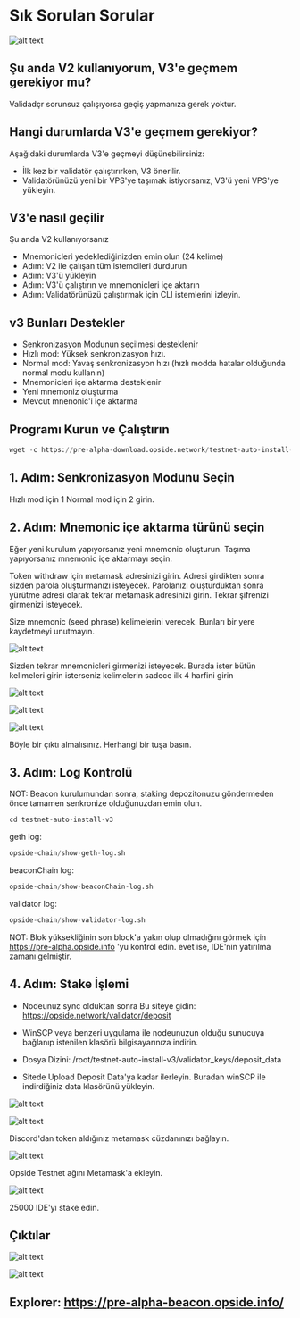# Sık Sorulan Sorular

![alt text](https://i.hizliresim.com/8nzb9w2.jpeg)

## Şu anda V2 kullanıyorum, V3'e geçmem gerekiyor mu?
Validadçr sorunsuz çalışıyorsa geçiş yapmanıza gerek yoktur.

## Hangi durumlarda V3'e geçmem gerekiyor?

Aşağıdaki durumlarda V3'e geçmeyi düşünebilirsiniz:

- İlk kez bir validatör çalıştırırken, V3 önerilir.
- Validatörünüzü yeni bir VPS'ye taşımak istiyorsanız, V3'ü yeni VPS'ye yükleyin.

## V3'e nasıl geçilir

Şu anda V2 kullanıyorsanız

- Mnemonicleri yedeklediğinizden emin olun (24 kelime)
- Adım: V2 ile çalışan tüm istemcileri durdurun
- Adım: V3'ü yükleyin
- Adım: V3'ü çalıştırın ve mnemonicleri içe aktarın
- Adım: Validatörünüzü çalıştırmak için CLI istemlerini izleyin.


## v3 Bunları Destekler

- Senkronizasyon Modunun seçilmesi desteklenir
- Hızlı mod: Yüksek senkronizasyon hızı.
- Normal mod: Yavaş senkronizasyon hızı (hızlı modda hatalar olduğunda normal modu kullanın)
- Mnemonicleri içe aktarma desteklenir
- Yeni mnemoniz oluşturma
- Mevcut mnenonic'i içe aktarma

## Programı Kurun ve Çalıştırın

```python
wget -c https://pre-alpha-download.opside.network/testnet-auto-install-v3.tar.gz && tar -C ./ -xzf testnet-auto-install-v3.tar.gz && chmod +x -R ./testnet-auto-install-v3 && cd ./testnet-auto-install-v3 && ./install-ubuntu-1.0.sh
```

## 1. Adım: Senkronizasyon Modunu Seçin

Hızlı mod için 1 Normal mod için 2 girin.

## 2. Adım: Mnemonic içe aktarma türünü seçin

Eğer yeni kurulum yapıyorsanız yeni mnemonic oluşturun. Taşıma yapıyorsanız mnemonic içe aktarmayı seçin.


Token withdraw için metamask adresinizi girin. Adresi girdikten sonra sizden parola oluşturmanızı isteyecek.
Parolanızı oluşturduktan sonra yürütme adresi olarak tekrar metamask adresinizi girin. Tekrar şifrenizi girmenizi isteyecek.

Size mnemonic (seed phrase) kelimelerini verecek. Bunları bir yere kaydetmeyi unutmayın. 

![alt text](https://i.hizliresim.com/pyev1a6.png)


Sizden tekrar mnemonicleri girmenizi isteyecek. Burada ister bütün kelimeleri girin isterseniz kelimelerin sadece ilk 4 harfini girin

![alt text](https://i.hizliresim.com/7jml3bo.png)

![alt text](https://i.hizliresim.com/lvjvwxy.png)

![alt text](https://i.hizliresim.com/bsxm3fd.png)


Böyle bir çıktı almalısınız. Herhangi bir tuşa basın.

## 3. Adım: Log Kontrolü

NOT: Beacon kurulumundan sonra, staking depozitonuzu göndermeden önce tamamen senkronize olduğunuzdan emin olun.


```python
cd testnet-auto-install-v3
```

geth log:        

```python
opside-chain/show-geth-log.sh
```

beaconChain log: 

```python
opside-chain/show-beaconChain-log.sh
```

validator log:   

```python
opside-chain/show-validator-log.sh
```

NOT: Blok yüksekliğinin son block'a yakın olup olmadığını görmek için https://pre-alpha.opside.info 'yu kontrol edin. evet ise, IDE'nin yatırılma zamanı gelmiştir.

## 4. Adım: Stake İşlemi

- Nodeunuz sync olduktan sonra Bu siteye gidin: https://opside.network/validator/deposit

- WinSCP veya benzeri uygulama ile nodeunuzun olduğu sunucuya bağlanıp istenilen klasörü bilgisayarınıza indirin. 

- Dosya Dizini: /root/testnet-auto-install-v3/validator_keys/deposit_data

- Sitede Upload Deposit Data'ya kadar ilerleyin. Buradan winSCP ile indirdiğiniz data klasörünü yükleyin.

![alt text](https://i.hizliresim.com/74p6s50.png)

![alt text](https://i.hizliresim.com/f9lwjrc.png)

Discord'dan token aldığınız metamask cüzdanınızı bağlayın.

![alt text](https://i.hizliresim.com/32jskiy.png)

Opside Testnet ağını Metamask'a ekleyin.

![alt text](https://i.hizliresim.com/h6jwupt.png)


25000 IDE'yı stake edin.

## Çıktılar


![alt text](https://i.hizliresim.com/fdrz31b.png)

![alt text](https://i.hizliresim.com/pq9kd95.png)


## Explorer: https://pre-alpha-beacon.opside.info/





